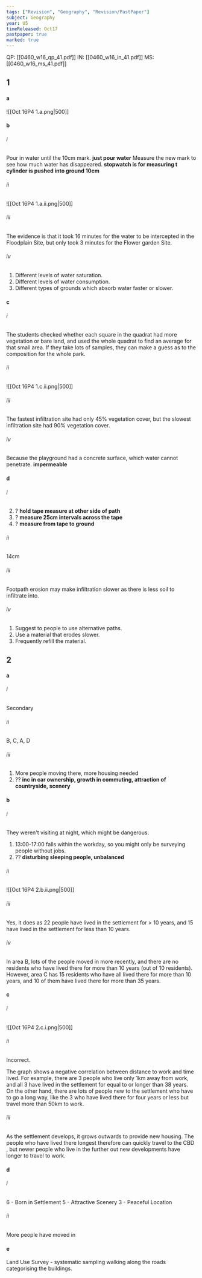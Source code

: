 ```yaml
---
tags: ["Revision", "Geography", "Revision/PastPaper"]
subject: Geography
year: U5
timeReleased: Oct17
pastpaper: true
marked: true
---
```


QP: [[0460_w16_qp_41.pdf]]
IN: [[0460_w16_in_41.pdf]]
MS: [[0460_w16_ms_41.pdf]]

## 1
#### a
![[Oct 16P4 1.a.png|500]]

#### b
###### i
Pour in water until the 10cm mark. **just pour water**
Measure the new mark to see how much water has disappeared.
**stopwatch is for measuring t**
**cylinder is pushed into ground 10cm**
###### ii
![[Oct 16P4 1.a.ii.png|500]]
###### iii
The evidence is that it took 16 minutes for the water to be intercepted in the Floodplain Site, but only took 3 minutes for the Flower garden Site.
###### iv
1) Different levels of water saturation.
2) Different levels of water consumption.
3) Different types of grounds which absorb water faster or slower.

#### c
###### i
The students checked whether each square in the quadrat had more vegetation or bare land, and used the whole quadrat to find an average for that small area. If they take lots of samples, they can make a guess as to the composition for the whole park.
###### ii
![[Oct 16P4 1.c.ii.png|500]]
###### iii
The fastest infiltration site had only 45% vegetation cover, but the slowest infiltration site had 90% vegetation cover.
###### iv
Because the playground had a concrete surface, which water cannot penetrate. **impermeable**

#### d
###### i
2) ? **hold tape measure at other side of path**
3) ? **measure 25cm intervals across the tape**
4) ? **measure from tape to ground**
###### ii
14cm
###### iii
Footpath erosion may make infiltration slower as there is less soil to infiltrate into.
###### iv
1) Suggest to people to use alternative paths.
2) Use a material that erodes slower.
3) Frequently refill the material.


## 2
#### a
###### i
Secondary
###### ii
B, C, A, D
###### iii
1) More people moving there, more housing needed
2) ?? **inc in car ownership, growth in commuting, attraction of countryside, scenery**

#### b
###### i
They weren't visiting at night, which might be dangerous.

1) 13:00-17:00 falls within the workday, so you might only be surveying people without jobs.
2) ?? **disturbing sleeping people, unbalanced**
###### ii
![[Oct 16P4 2.b.ii.png|500]]
###### iii
Yes, it does as 22 people have lived in the settlement for > 10 years, and 15 have lived in the settlement for less than 10 years.
###### iv
In area B, lots of the people moved in more recently, and there are no residents who have lived there for more than 10 years (out of 10 residents). However, area C has 15 residents who have all lived there for more than 10 years, and 10 of them have lived there for more than 35 years.

#### c
###### i
![[Oct 16P4 2.c.i.png|500]]
###### ii
Incorrect.

The graph shows a negative correlation between distance to work and time lived. For example, there are 3 people who live only 1km away from work, and all 3 have lived in the settlement for equal to or longer than 38 years. On the other hand, there are lots of people new to the settlement who have to go a long way, like the 3 who have lived there for four years or less but travel more than 50km to work.
###### iii
As the settlement develops, it grows outwards to provide new housing. The people who have lived there longest therefore can quickly travel to the CBD , but newer people who live in the further out new developments have longer to travel to work.

#### d
###### i
6 - Born in Settlement
5 - Attractive Scenery
3 - Peaceful Location
###### ii
More people have moved in

#### e
Land Use Survey - systematic sampling walking along the roads categorising the buildings.